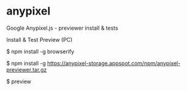 # anypixel
Google Anypixel.js - previewer install &amp; tests

Install & Test Preview (PC)

  $ npm install -g browserify

  $ npm install -g https://anypixel-storage.appspot.com/npm/anypixel-previewer.tar.gz

  $ preview
 
